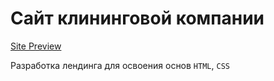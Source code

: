 # Сайт клининговой компании

[Site Preview](https://aakulovaa.github.io/cleaning/)

Разработка лендинга для освоения основ `HTML`, `CSS`
